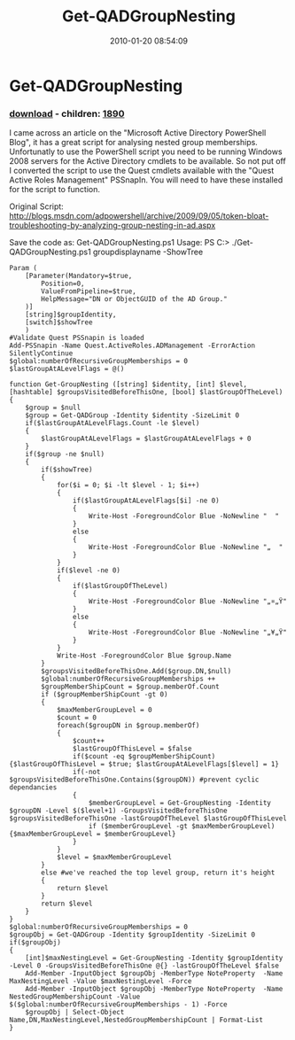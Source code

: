 ﻿---
pid:            1595
poster:         Paul Brice
title:          Get-QADGroupNesting
date:           2010-01-20 08:54:09
format:         posh
parent:         0
parent:         0
children:       1890
---

# Get-QADGroupNesting

### [download](1595.ps1) - children: [1890](1890.md)

I came across an article on the "Microsoft Active Directory PowerShell Blog", it has a great script for analysing nested group memberships. Unfortunatly to use the PowerShell script you need to be running Windows 2008 servers for the Active Directory cmdlets to be available. So not put off I converted the script to use the Quest cmdlets available with the "Quest Active Roles Management" PSSnapIn. You will need to have these installed for the script to function.

Original Script: http://blogs.msdn.com/adpowershell/archive/2009/09/05/token-bloat-troubleshooting-by-analyzing-group-nesting-in-ad.aspx

Save the code as: Get-QADGroupNesting.ps1
Usage: PS C:\> ./Get-QADGroupNesting.ps1 groupdisplayname -ShowTree

```posh
Param (
    [Parameter(Mandatory=$true,
        Position=0,
        ValueFromPipeline=$true,
        HelpMessage="DN or ObjectGUID of the AD Group."
    )]
    [string]$groupIdentity,
    [switch]$showTree
    )
#Validate Quest PSSnapin is loaded
Add-PSSnapin -Name Quest.ActiveRoles.ADManagement -ErrorAction SilentlyContinue
$global:numberOfRecursiveGroupMemberships = 0
$lastGroupAtALevelFlags = @() 

function Get-GroupNesting ([string] $identity, [int] $level, [hashtable] $groupsVisitedBeforeThisOne, [bool] $lastGroupOfTheLevel)
{
    $group = $null
    $group = Get-QADGroup -Identity $identity -SizeLimit 0
    if($lastGroupAtALevelFlags.Count -le $level)
    {
        $lastGroupAtALevelFlags = $lastGroupAtALevelFlags + 0
    }
    if($group -ne $null)
    {
        if($showTree)
        {
            for($i = 0; $i -lt $level - 1; $i++)
            {
                if($lastGroupAtALevelFlags[$i] -ne 0)
                {
                    Write-Host -ForegroundColor Blue -NoNewline "  "
                }
                else
                {
                    Write-Host -ForegroundColor Blue -NoNewline "„  "
                }
            }
            if($level -ne 0)
            {
                if($lastGroupOfTheLevel)
                {
                    Write-Host -ForegroundColor Blue -NoNewline "„¤„Ÿ"
                }
                else
                {
                    Write-Host -ForegroundColor Blue -NoNewline "„¥„Ÿ"
                }
            }
            Write-Host -ForegroundColor Blue $group.Name
        }
        $groupsVisitedBeforeThisOne.Add($group.DN,$null)
        $global:numberOfRecursiveGroupMemberships ++
        $groupMemberShipCount = $group.memberOf.Count
        if ($groupMemberShipCount -gt 0)
        {
            $maxMemberGroupLevel = 0
            $count = 0
            foreach($groupDN in $group.memberOf)
            {
                $count++
                $lastGroupOfThisLevel = $false
                if($count -eq $groupMemberShipCount){$lastGroupOfThisLevel = $true; $lastGroupAtALevelFlags[$level] = 1}
                if(-not $groupsVisitedBeforeThisOne.Contains($groupDN)) #prevent cyclic dependancies
                {
                    $memberGroupLevel = Get-GroupNesting -Identity $groupDN -Level $($level+1) -GroupsVisitedBeforeThisOne $groupsVisitedBeforeThisOne -lastGroupOfTheLevel $lastGroupOfThisLevel
                    if ($memberGroupLevel -gt $maxMemberGroupLevel){$maxMemberGroupLevel = $memberGroupLevel}
                }
            }
            $level = $maxMemberGroupLevel
        }
        else #we've reached the top level group, return it's height
        {
            return $level
        }
        return $level
    }
}
$global:numberOfRecursiveGroupMemberships = 0
$groupObj = Get-QADGroup -Identity $groupIdentity -SizeLimit 0
if($groupObj)
{
    [int]$maxNestingLevel = Get-GroupNesting -Identity $groupIdentity -Level 0 -GroupsVisitedBeforeThisOne @{} -lastGroupOfTheLevel $false
	Add-Member -InputObject $groupObj -MemberType NoteProperty  -Name MaxNestingLevel -Value $maxNestingLevel -Force
    Add-Member -InputObject $groupObj -MemberType NoteProperty  -Name NestedGroupMembershipCount -Value $($global:numberOfRecursiveGroupMemberships - 1) -Force
	$groupObj | Select-Object Name,DN,MaxNestingLevel,NestedGroupMembershipCount | Format-List
}
```
